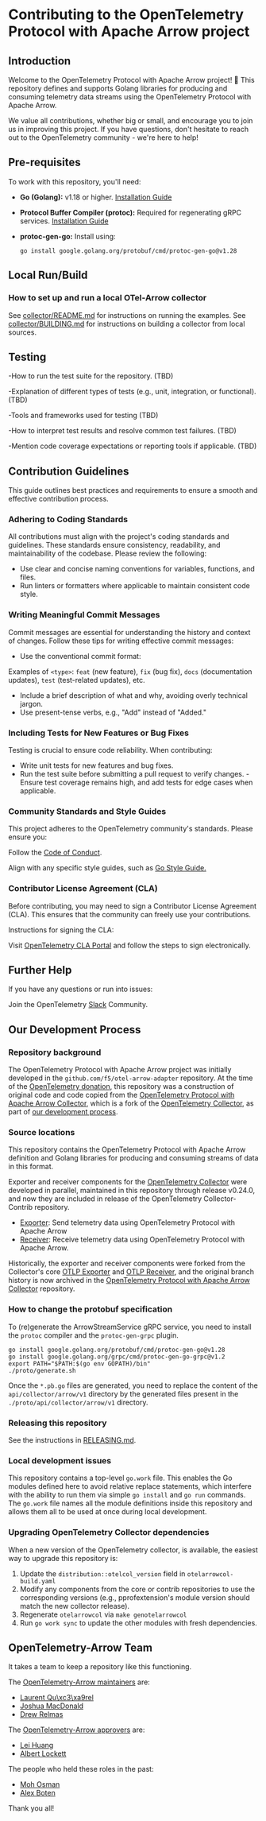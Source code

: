 # Contributing to the OpenTelemetry Protocol with Apache Arrow project

## Introduction

Welcome to the OpenTelemetry Protocol with Apache Arrow project! :tada:
This repository defines and supports Golang libraries for producing and
consuming telemetry data streams using the OpenTelemetry Protocol with Apache
Arrow.

We value all contributions, whether big or small, and encourage you to join us
in improving this project. If you have questions, don't hesitate to reach out to
the OpenTelemetry community - we're here to help!

## Pre-requisites

To work with this repository, you'll need:

- **Go (Golang):** v1.18 or higher. [Installation
  Guide](https://golang.org/doc/install)
- **Protocol Buffer Compiler (protoc):** Required for regenerating gRPC
  services. [Installation Guide](https://grpc.io/docs/protoc-installation/)
- **protoc-gen-go:** Install using:

  ```shell
  go install google.golang.org/protobuf/cmd/protoc-gen-go@v1.28
  ```

## Local Run/Build

### How to set up and run a local OTel-Arrow collector

See [collector/README.md](./collector/README.md) for instructions on running the
examples. See [collector/BUILDING.md](./collector/BUILDING.md) for instructions
on building a collector from local sources.

## Testing

-How to run the test suite for the repository. (TBD)

-Explanation of different types of tests (e.g., unit, integration, or
functional). (TBD)

-Tools and frameworks used for testing (TBD)

-How to interpret test results and resolve common test failures. (TBD)

-Mention code coverage expectations or reporting tools if applicable. (TBD)

## Contribution Guidelines

This guide outlines best practices and requirements to ensure a smooth and
effective contribution process.

### Adhering to Coding Standards

All contributions must align with the project's coding standards and guidelines.
These standards ensure consistency, readability, and maintainability of the
codebase. Please review the following:

- Use clear and concise naming conventions for variables, functions, and files.
- Run linters or formatters where applicable to maintain consistent code style.

### Writing Meaningful Commit Messages

Commit messages are essential for understanding the history and context of
changes. Follow these tips for writing effective commit messages:

- Use the conventional commit format:

Examples of `<type>`: `feat` (new feature), `fix` (bug fix), `docs`
(documentation updates), `test` (test-related updates), etc.

- Include a brief description of what and why, avoiding overly technical jargon.
- Use present-tense verbs, e.g., "Add" instead of "Added."

### Including Tests for New Features or Bug Fixes

Testing is crucial to ensure code reliability. When contributing:

- Write unit tests for new features and bug fixes.
- Run the test suite before submitting a pull request to verify changes. -Ensure
test coverage remains high, and add tests for edge cases when applicable.

### Community Standards and Style Guides

This project adheres to the OpenTelemetry community's standards. Please ensure
you:

Follow the [Code of
Conduct](https://github.com/open-telemetry/community/blob/main/code-of-conduct.md).

Align with any specific style guides, such as [Go Style
Guide.](https://google.github.io/styleguide/go/)

### Contributor License Agreement (CLA)

Before contributing, you may need to sign a Contributor License Agreement (CLA).
This ensures that the community can freely use your contributions.

Instructions for signing the CLA:

Visit [OpenTelemetry CLA
Portal](https://docs.linuxfoundation.org/lfx/easycla/contributors) and follow
the steps to sign electronically.

## Further Help

If you have any questions or run into issues:

Join the OpenTelemetry
[Slack](https://cloud-native.slack.com/archives/C07S4Q67LTF) Community.

## Our Development Process

### Repository background

The OpenTelemetry Protocol with Apache Arrow project was initially developed in
the `github.com/f5/otel-arrow-adapter` repository.  At the time of the
[OpenTelemetry donation][DONATION], this repository was a construction of
original code and code copied from the [OpenTelemetry Protocol with Apache Arrow
Collector][OACGH], which is a fork of the [OpenTelemetry Collector][OTCGH], as
part of [our development process][DEVPROCESS].

### Source locations

This repository contains the OpenTelemetry Protocol with Apache Arrow definition
and Golang libraries for producing and consuming streams of data in this format.

Exporter and receiver components for the [OpenTelemetry Collector][OTCDOCS] were
developed in parallel, maintained in this repository through release v0.24.0,
and now they are included in release of the OpenTelemetry Collector-Contrib
repository.

- [Exporter][EXPORTER]: Send telemetry data using OpenTelemetry Protocol with
      Apache Arrow
- [Receiver][RECEIVER]: Receive telemetry data using OpenTelemetry Protocol with
      Apache Arrow.

Historically, the exporter and receiver components were forked from the
Collector's core [OTLP Exporter][OTLPEXPORTER] and [OTLP
Receiver][OTLPRECEIVER], and the original branch history is now archived in the
[OpenTelemetry Protocol with Apache Arrow Collector][OACGH] repository.

### How to change the protobuf specification

To (re)generate the ArrowStreamService gRPC service, you need to install the
`protoc` compiler and the `protoc-gen-grpc` plugin.

```shell
go install google.golang.org/protobuf/cmd/protoc-gen-go@v1.28
go install google.golang.org/grpc/cmd/protoc-gen-go-grpc@v1.2
export PATH="$PATH:$(go env GOPATH)/bin"
./proto/generate.sh
```

Once the `*.pb.go` files are generated, you need to replace the content of the
`api/collector/arrow/v1` directory by the generated files present in the
`./proto/api/collector/arrow/v1` directory.

### Releasing this repository

See the instructions in [RELEASING.md][].

### Local development issues

This repository contains a top-level `go.work` file.  This enables the Go
modules defined here to avoid relative replace statements, which interfere with
the ability to run them via simple `go install` and `go run` commands.  The
`go.work` file names all the module definitions inside this repository and
allows them all to be used at once during local development.

### Upgrading OpenTelemetry Collector dependencies

When a new version of the OpenTelemetry collector, is available, the easiest way
to upgrade this repository is:

1. Update the `distribution::otelcol_version` field in `otelarrowcol-build.yaml`
2. Modify any components from the core or contrib repositories to use the
   corresponding versions (e.g., pprofextension's module version should match
   the new collector release).
3. Regenerate `otelarrowcol` via `make genotelarrowcol`
4. Run `go work sync` to update the other modules with fresh dependencies.

## OpenTelemetry-Arrow Team

It takes a team to keep a repository like this functioning.

The [OpenTelemetry-Arrow maintainers][MAINTAINERS] are:

- [Laurent Qu\xc3\xa9rel](https://github.com/lquerel)
- [Joshua MacDonald](https://github.com/jmacd)
- [Drew Relmas](https://github.com/drewrelmas)

The [OpenTelemetry-Arrow approvers][APPROVERS] are:

- [Lei Huang](https://github.com/v0y4g3r)
- [Albert Lockett](https://github.com/v0y4g3r)

The people who held these roles in the past:

- [Moh Osman](https://github.com/moh-osman3)
- [Alex Boten](https://github.com/codeboten)

Thank you all!

[RELEASING.md]: ./RELEASING.md
[OTCDOCS]: https://opentelemetry.io/docs/collector/
[OTCGH]: https://github.com/open-telemetry/opentelemetry-collector
[OACGH]: https://github.com/open-telemetry/otel-arrow-collector
[EXPORTER]:
    https://github.com/open-telemetry/opentelemetry-collector-contrib/blob/main/exporter/otelarrowexporter/README.md
[RECEIVER]:
    https://github.com/open-telemetry/opentelemetry-collector-contrib/blob/main/receiver/otelarrowreceiver/README.md
[DONATION]: https://github.com/open-telemetry/community/issues/1332
[DEVPROCESS]: https://github.com/open-telemetry/otel-arrow-collector/issues/48
[OTLPRECEIVER]:
    https://github.com/open-telemetry/opentelemetry-collector/receiver/otlpreceiver
[OTLPEXPORTER]:
    https://github.com/open-telemetry/opentelemetry-collector/exporter/otlpexporter
[APPROVERS]: https://github.com/orgs/open-telemetry/teams/arrow-approvers
[MAINTAINERS]: https://github.com/orgs/open-telemetry/teams/arrow-maintainers
